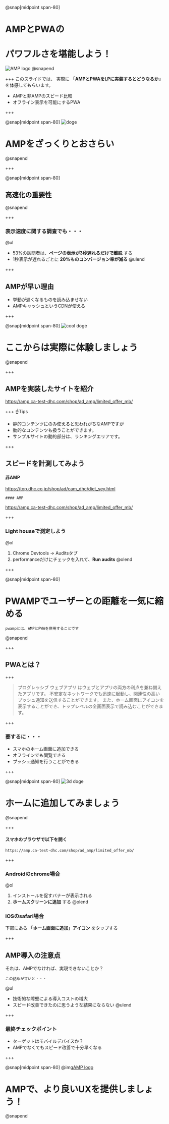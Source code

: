 @snap[midpoint span-80]
# AMPとPWAの
# パワフルさを堪能しよう！
![AMP logo](assets/images/amp_logo.png)
@snapend

+++
このスライドでは、
  実際に __「AMPとPWAをLPに実装するとどうなるか」__ を体感してもらいます。

- AMPと非AMPのスピード比較
- オフライン表示を可能にするPWA

+++

@snap[midpoint span-80]
![doge](assets/images/doge.png)
# AMPをざっくりとおさらい
@snapend

+++

@snap[midpoint span-80]
## 高速化の重要性
@snapend

+++
### 表示速度に関する調査でも・・・

@ul
  - 53%の訪問者は、__ページの表示が3秒遅れるだけで離脱__ する
  - 1秒表示が遅れるごとに __20%ものコンバージョン率が減る__
@ulend

+++

## AMPが早い理由
- 挙動が遅くなるものを読み込ませない
- AMPキャッシュというCDNが使える

+++

@snap[midpoint span-80]
![cool doge](assets/images/cool-doge.gif)
# ここからは実際に体験しましょう
@snapend

+++

## AMPを実装したサイトを紹介
https://amp.ca-test-dhc.com/shop/ad_amp/limited_offer_mb/

+++
☝️Tips
- 静的コンテンツにのみ使えると思われがちなAMPですが
- 動的なコンテンツも扱うことができます。
- サンプルサイトの動的部分は、ランキングエリアです。

+++

## スピードを計測してみよう
  #### 非AMP
  https://top.dhc.co.jp/shop/ad/cam_dhc/diet_sey.html

    #### AMP
  https://amp.ca-test-dhc.com/shop/ad_amp/limited_offer_mb/

+++

### Light houseで測定しよう
@ol
  1. Chrome Devtools -> Auditsタブ
  1. performanceだけにチェックを入れて、**Run audits**
@olend

+++

@snap[midpoint span-80]
# PWAMPでユーザーとの距離を一気に縮める
    pwampとは、AMPとPWAを併用することです
@snapend

+++

## PWAとは？

+++
  > プログレッシブ ウェブアプリ はウェブとアプリの両方の利点を兼ね備えたアプリです。
  > 不安定なネットワークでも迅速に起動し、関連性の高いプッシュ通知を送信することができます。
  > また、ホーム画面にアイコンを表示することができ、トップレベルの全画面表示で読み込むことができます。

+++
### 要するに・・・

  - スマホのホーム画面に追加できる
  - オフラインでも閲覧できる
  - プッシュ通知を行うことができる

+++

@snap[midpoint span-80]
![3d doge](assets/images/doge3d.gif)
# ホームに追加してみましょう
@snapend

+++

#### スマホのブラウザで以下を開く
    https://amp.ca-test-dhc.com/shop/ad_amp/limited_offer_mb/

+++
### Androidのchrome場合
@ol
  1. インストールを促すバナーが表示される
  1. __ホームスクリーンに追加__ する
@olend



### iOSのsafari場合
下部にある __「ホーム画面に追加」アイコン__ をタップする

+++
## AMP導入の注意点
  それは、AMPでなければ、実現できないことか？

    この詰めが甘いと・・・
@ul
  - 技術的な障壁による導入コストの増大
  - スピード改善できたのに思うような結果にならない
@ulend

+++
### 最終チェックポイント
- ターゲットはモバイルデバイスか？
- AMPでなくてもスピード改善で十分早くなる


+++

@snap[midpoint span-80]
@img[AMP logo](assets/images/logo_yoshiko.png)
  # AMPで、より良いUXを提供しましょう！
@snapend
